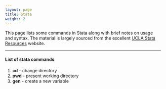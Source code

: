 ```yaml
---
layout: page
title: Stata
weight: 2
---
```

This page lists some commands in Stata along with brief notes on usage and 
syntax. The material is largely sourced from the excellent 
[UCLA Stata Resources](http://www.ats.ucla.edu/stat/stata/) website. 

<hr>
<h4 class="alt"> List of stata commands </h4>

1. **cd** - change directory
2. **pwd** - present working directory
3. **gen** - create a new variable
